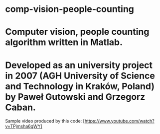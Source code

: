 # comp-vision-people-counting
# Computer vision, people counting algorithm written in Matlab.
# Developed as an university project in 2007 (AGH University of Science and Technology in Kraków, Poland) by Paweł Gutowski and Grzegorz Caban.

Sample video produced by this code:
[https://www.youtube.com/watch?v=TPjmsha6gWY]


